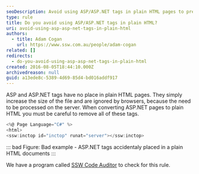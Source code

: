 ```yaml
---
seoDescription: Avoid using ASP/ASP.NET tags in plain HTML pages to prevent unnecessary file size increase and browser confusion.
type: rule
title: Do you avoid using ASP/ASP.NET tags in plain HTML?
uri: avoid-using-asp-asp-net-tags-in-plain-html
authors:
  - title: Adam Cogan
    url: https://www.ssw.com.au/people/adam-cogan
related: []
redirects:
  - do-you-avoid-using-asp-asp-net-tags-in-plain-html
created: 2016-08-05T18:44:10.000Z
archivedreason: null
guid: a13ede8c-5389-4d69-85d4-bd016addf917
---
```


ASP and ASP.NET tags have no place in plain HTML pages. They simply increase the size of the file and are ignored by browsers, because the need to be processed on the server. When converting ASP.NET pages to plain HTML you must be careful to remove all of these tags.

<!--endintro-->

```cs
<%@ Page Language="C#" %>
<html>
<ssw:inctop id="inctop" runat="server"></ssw:inctop>
```

::: bad
Figure: Bad example - ASP.NET tags accidentaly placed in a plain HTML documents
:::

We have a program called [SSW Code Auditor](https://codeauditor.com) to check for this rule.
